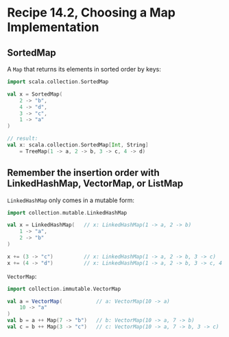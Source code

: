 # Recipe 14.2, Choosing a Map Implementation


## SortedMap

A `Map` that returns its elements in sorted order by keys:

```scala
import scala.collection.SortedMap

val x = SortedMap(
    2 -> "b",
    4 -> "d",
    3 -> "c",
    1 -> "a"
)

// result:
val x: scala.collection.SortedMap[Int, String]
    = TreeMap(1 -> a, 2 -> b, 3 -> c, 4 -> d)
```


## Remember the insertion order with LinkedHashMap, VectorMap, or ListMap

`LinkedHashMap` only comes in a mutable form:

```scala
import collection.mutable.LinkedHashMap

val x = LinkedHashMap(   // x: LinkedHashMap(1 -> a, 2 -> b)
    1 -> "a",
    2 -> "b"
)

x += (3 -> "c")          // x: LinkedHashMap(1 -> a, 2 -> b, 3 -> c)
x += (4 -> "d")          // x: LinkedHashMap(1 -> a, 2 -> b, 3 -> c, 4 -> d)
```

`VectorMap`:

```scala
import collection.immutable.VectorMap

val a = VectorMap(           // a: VectorMap(10 -> a)
    10 -> "a"
)
val b = a ++ Map(7 -> "b")   // b: VectorMap(10 -> a, 7 -> b)
val c = b ++ Map(3 -> "c")   // c: VectorMap(10 -> a, 7 -> b, 3 -> c)
```


